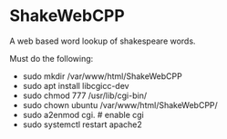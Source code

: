 # ShakeWebCPP

A web based word lookup of shakespeare words.

Must do the following:
 - sudo mkdir /var/www/html/ShakeWebCPP
 - sudo apt install libcgicc-dev
 - sudo chmod 777  /usr/lib/cgi-bin/
 - sudo chown ubuntu /var/www/html/ShakeWebCPP/
 - sudo a2enmod cgi. # enable cgi
 - sudo systemctl restart apache2

